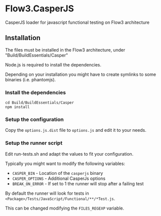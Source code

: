 # Flow3.CasperJS
CasperJS loader for javascript functional testing on Flow3 architecture

## Installation

The files must be installed in the Flow3 architecture, under "Build/BuildEssentials/Casper"

Node.js is required to install the dependencies.

Depending on your installation you might have to create symlinks to some binaries (i.e. phantomjs).

### Install the dependencies

```
cd Build/BuildEssentials/Casper
npm install
```

### Setup the configuration

Copy the ```options.js.dist``` file to ```options.js``` and edit it to your needs.

### Setup the runner script

Edit run-tests.sh and adapt the values to fit your configuration.

Typically you might want to modify the following variables:

 * ```CASPER_BIN``` - Location of the ```casperjs``` binary
 * ```CASPER_OPTIONS``` - Additional CasperJs options
 * ```BREAK_ON_ERROR``` - If set to 1 the runner will stop after a failing test

By default the runner will look for tests in ```<Package>/Tests/JavaScript/Functional/**/*Test.js```.

This can be changed modifying the ```FILES_REGEXP``` variable.
